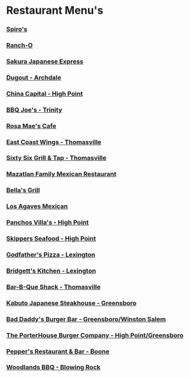 # Restaurant Menu's <br>

### [Spiro's](https://chuckbyrum2.github.io/spiros) 
### [Ranch-O](https://chuckbyrum2.github.io/rancho) 
### [Sakura Japanese Express](https://chuckbyrum2.github.io/sakura)
### [Dugout - Archdale](https://www.dugoutarchdale.com/menu) 
### [China Capital - High Point](https://chuckbyrum2.github.io/chinacapital)
### [BBQ Joe's - Trinity](https://www.bbqjoes.com/)
### [Rosa Mae's Cafe](https://www.rosamaescafe.com/menu.html) 
### [East Coast Wings - Thomasville](https://eastcoastwings.olo.com/menu/east-coast-wings-grill-thomasville-nc/) 
### [Sixty Six Grill & Tap - Thomasville](https://www.sixtysixgrillandtap.com/menu) 
### [Mazatlan Family Mexican Restaurant](http://www.mazatlanthomasville.com/) 
### [Bella's Grill](https://chuckbyrum2.github.io/bella)
### [Los Agaves Mexican](https://chuckbyrum2.github.io/losagaves)
### [Panchos Villa's - High Point](http://www.mypanchovillas.com/food-menu)
### [Skippers Seafood - High Point](https://chuckbyrum2.github.io/skippers)
### [Godfather's Pizza - Lexington](https://www.godfathers.com/home)
### [Bridgett's Kitchen - Lexington](https://chuckbyrum2.github.io/bridgettsk)
### [Bar-B-Que Shack - Thomasville](https://chuckbyrum2.github.io/bbqshack)

### [Kabuto Japanese Steakhouse - Greensboro](https://www.kabutosteakhouse.com/)
### [Bad Daddy's Burger Bar - Greensboro/Winston Salem](https://www.baddaddysburgerbar.com)
### [The PorterHouse Burger Company - High Point/Greensboro](https://www.porterhouseburgerco.com)

### [Pepper's Restaurant & Bar - Boone](https://www.peppers-restaurant.com/menu)
### [Woodlands BBQ - Blowing Rock](https://www.woodlandsbbq.com/)<br>
